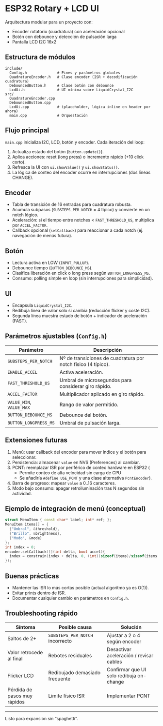 # ESP32 Rotary + LCD UI

Arquitectura modular para un proyecto con:
- Encoder rotatorio (cuadratura) con aceleración opcional
- Botón con debounce y detección de pulsación larga
- Pantalla LCD I2C 16x2

## Estructura de módulos

```
include/
  Config.h              # Pines y parámetros globales
  QuadratureEncoder.h   # Clase encoder (ISR + decodificación cuadratura)
  DebouncedButton.h     # Clase botón con debounce
  LcdUi.h               # UI mínima sobre LiquidCrystal_I2C
src/
  QuadratureEncoder.cpp
  DebouncedButton.cpp
  LcdUi.cpp             # (placeholder, lógica inline en header por ahora)
  main.cpp              # Orquestación
```

## Flujo principal
`main.cpp` inicializa I2C, LCD, botón y encoder. Cada iteración del loop:
1. Actualiza estado del botón (`button.update()`).
2. Aplica acciones: reset (long press) o incremento rápido (+10 click corto).
3. Refresca la UI con `ui.showValue()` y `ui.showStatus()`.
4. La lógica de conteo del encoder ocurre en interrupciones (dos líneas CHANGE).

## Encoder
- Tabla de transición de 16 entradas para cuadratura robusta.
- Acumula subpasos (`SUBSTEPS_PER_NOTCH` = 4 típico) y convierte en un notch lógico.
- Aceleración: si el tiempo entre notches < `FAST_THRESHOLD_US`, multiplica por `ACCEL_FACTOR`.
- Callback opcional (`setCallback`) para reaccionar a cada notch (ej. navegación de menús futura).

## Botón
- Lectura activa en LOW (`INPUT_PULLUP`).
- Debounce tiempo (`BUTTON_DEBOUNCE_MS`).
- Clasifica liberación en click o long press según `BUTTON_LONGPRESS_MS`.
- Consumo: polling simple en loop (sin interrupciones para simplicidad).

## UI
- Encapsula `LiquidCrystal_I2C`.
- Redibuja línea de valor solo si cambia (reducción flicker y coste I2C).
- Segunda línea muestra estado de botón + indicador de aceleración (FAST).

## Parámetros ajustables (`Config.h`)
| Parámetro | Descripción |
|-----------|-------------|
| `SUBSTEPS_PER_NOTCH` | Nº de transiciones de cuadratura por notch físico (4 típico). |
| `ENABLE_ACCEL` | Activa aceleración. |
| `FAST_THRESHOLD_US` | Umbral de microsegundos para considerar giro rápido. |
| `ACCEL_FACTOR` | Multiplicador aplicado en giro rápido. |
| `VALUE_MIN`, `VALUE_MAX` | Rango de valor permitido. |
| `BUTTON_DEBOUNCE_MS` | Debounce del botón. |
| `BUTTON_LONGPRESS_MS` | Umbral de pulsación larga. |

## Extensiones futuras
1. Menú: usar callback del encoder para mover índice y el botón para seleccionar.
2. Persistencia: almacenar `value` en NVS (Preferences) al cambiar.
3. PCNT: reemplazar ISR por periférico de conteo hardware en ESP32 (
   - Permite conteo de alta velocidad sin carga de CPU
   - Se añadiría `#define USE_PCNT` y una clase alternativa `PcntEncoder`).
4. Barra de progreso: mapear `value` a 0..16 caracteres.
5. Modo bajo consumo: apagar retroiluminación tras N segundos sin actividad.

## Ejemplo de integración de menú (conceptual)
```cpp
struct MenuItem { const char* label; int* ref; };
MenuItem items[] = {
  {"Umbral", &threshold},
  {"Brillo", &brightness},
  {"Modo", &mode}
};
int index = 0;
encoder.setCallback([](int delta, bool accel){
  index = constrain(index + delta, 0, (int)(sizeof(items)/sizeof(items[0]))-1);
});
```

## Buenas prácticas
- Mantener las ISR lo más cortas posible (actual algoritmo ya es O(1)).
- Evitar prints dentro de ISR.
- Documentar cualquier cambio en parámetros en `Config.h`.

## Troubleshooting rápido
| Síntoma | Posible causa | Solución |
|--------|---------------|----------|
| Saltos de 2+ | `SUBSTEPS_PER_NOTCH` incorrecto | Ajustar a 2 o 4 según encoder |
| Valor retrocede al final | Rebotes residuales | Desactivar aceleración / revisar cables |
| Flicker LCD | Redibujado demasiado frecuente | Confirmar que UI solo redibuja on-change |
| Pérdida de pasos muy rápidos | Limite físico ISR | Implementar PCNT |

---
Listo para expansión sin “spaghetti”.
